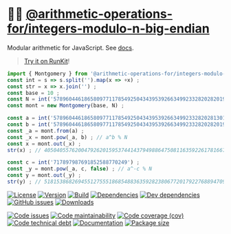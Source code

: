 :mermaid: [@arithmetic-operations-for/integers-modulo-n-big-endian](https://arithmetic-operations-for.github.io/integers-modulo-n-big-endian)
==

Modular arithmetic for JavaScript.
See [docs](https://arithmetic-operations-for.github.io/integers-modulo-n-big-endian/index.html).

> [Try it on RunKit](https://runkit.com/aureooms/js-modular-arithmetic-big-endian)!

```js
import { Montgomery } from '@arithmetic-operations-for/integers-modulo-n-big-endian' ; 
const int = s => s.split('').map(x => +x) ;
const str = x => x.join('') ;
const base = 10 ;
const N = int('57896044618658097711785492504343953926634992332820282019728792003956564819949') ;
const mont = new Montgomery(base, N) ;

const a = int('57896044618658097711785492504343953926634992332820281301830804312103976049700') ;
const b = int('57896044618658097711785492504343953926634992332820282019728792003955491078125') ;
const _a = mont.from(a) ;
const _x = mont.pow(_a, b) ; // a^b % N
const x = mont.out(_x) ;
str(x) ; // 40504055762004792620159537441437949886475081163592261781667958256380085618313

const c = int('717897987691852588770249') ;
const _y = mont.pow(_a, c, false) ; // a^-c % N
const y = mont.out(_y) ;
str(y) ; // 51815386826945512755518685488363592823806772017922768894709047770322605499358
```

[![License](https://img.shields.io/github/license/arithmetic-operations-for/integers-modulo-n-big-endian.svg)](https://raw.githubusercontent.com/arithmetic-operations-for/integers-modulo-n-big-endian/main/LICENSE)
[![Version](https://img.shields.io/npm/v/@arithmetic-operations-for/integers-modulo-n-big-endian.svg)](https://www.npmjs.org/package/@arithmetic-operations-for/integers-modulo-n-big-endian)
[![Build](https://img.shields.io/travis/arithmetic-operations-for/integers-modulo-n-big-endian/main.svg)](https://travis-ci.com/arithmetic-operations-for/integers-modulo-n-big-endian/branches)
[![Dependencies](https://img.shields.io/david/arithmetic-operations-for/integers-modulo-n-big-endian.svg)](https://david-dm.org/arithmetic-operations-for/integers-modulo-n-big-endian)
[![Dev dependencies](https://img.shields.io/david/dev/arithmetic-operations-for/integers-modulo-n-big-endian.svg)](https://david-dm.org/arithmetic-operations-for/integers-modulo-n-big-endian?type=dev)
[![GitHub issues](https://img.shields.io/github/issues/arithmetic-operations-for/integers-modulo-n-big-endian.svg)](https://github.com/arithmetic-operations-for/integers-modulo-n-big-endian/issues)
[![Downloads](https://img.shields.io/npm/dm/@arithmetic-operations-for/integers-modulo-n-big-endian.svg)](https://www.npmjs.org/package/@arithmetic-operations-for/integers-modulo-n-big-endian)

[![Code issues](https://img.shields.io/codeclimate/issues/arithmetic-operations-for/integers-modulo-n-big-endian.svg)](https://codeclimate.com/github/arithmetic-operations-for/integers-modulo-n-big-endian/issues)
[![Code maintainability](https://img.shields.io/codeclimate/maintainability/arithmetic-operations-for/integers-modulo-n-big-endian.svg)](https://codeclimate.com/github/arithmetic-operations-for/integers-modulo-n-big-endian/trends/churn)
[![Code coverage (cov)](https://img.shields.io/codecov/c/gh/arithmetic-operations-for/integers-modulo-n-big-endian/main.svg)](https://codecov.io/gh/arithmetic-operations-for/integers-modulo-n-big-endian)
[![Code technical debt](https://img.shields.io/codeclimate/tech-debt/arithmetic-operations-for/integers-modulo-n-big-endian.svg)](https://codeclimate.com/github/arithmetic-operations-for/integers-modulo-n-big-endian/trends/technical_debt)
[![Documentation](https://arithmetic-operations-for.github.io/integers-modulo-n-big-endian/badge.svg)](https://arithmetic-operations-for.github.io/integers-modulo-n-big-endian/source.html)
[![Package size](https://img.shields.io/bundlephobia/minzip/@arithmetic-operations-for/integers-modulo-n-big-endian)](https://bundlephobia.com/result?p=@arithmetic-operations-for/integers-modulo-n-big-endian)
